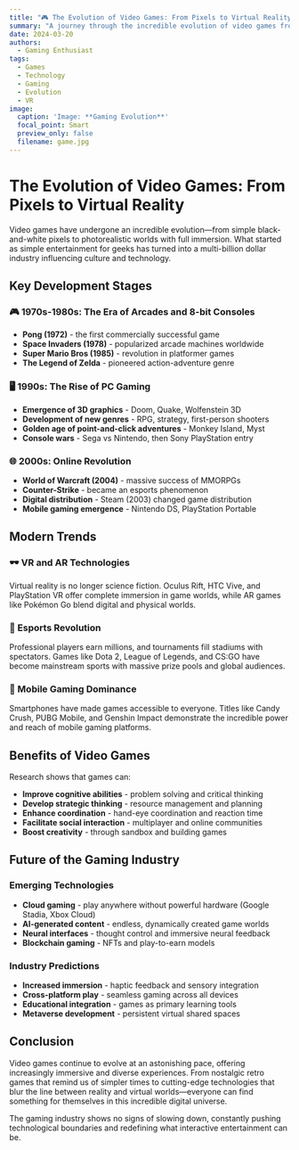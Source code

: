 ```yaml
---
title: "🎮 The Evolution of Video Games: From Pixels to Virtual Reality"
summary: "A journey through the incredible evolution of video games from simple pixels to immersive virtual worlds"
date: 2024-03-20
authors:
  - Gaming Enthusiast
tags:
  - Games
  - Technology
  - Gaming
  - Evolution
  - VR
image:
  caption: 'Image: **Gaming Evolution**'
  focal_point: Smart
  preview_only: false
  filename: game.jpg
---
```


# The Evolution of Video Games: From Pixels to Virtual Reality

Video games have undergone an incredible evolution—from simple black-and-white pixels to photorealistic worlds with full immersion. What started as simple entertainment for geeks has turned into a multi-billion dollar industry influencing culture and technology.

## Key Development Stages

### 🎮 1970s-1980s: The Era of Arcades and 8-bit Consoles
- **Pong (1972)** - the first commercially successful game
- **Space Invaders (1978)** - popularized arcade machines worldwide
- **Super Mario Bros (1985)** - revolution in platformer games
- **The Legend of Zelda** - pioneered action-adventure genre

### 🖥️ 1990s: The Rise of PC Gaming
- **Emergence of 3D graphics** - Doom, Quake, Wolfenstein 3D
- **Development of new genres** - RPG, strategy, first-person shooters
- **Golden age of point-and-click adventures** - Monkey Island, Myst
- **Console wars** - Sega vs Nintendo, then Sony PlayStation entry

### 🌐 2000s: Online Revolution
- **World of Warcraft (2004)** - massive success of MMORPGs
- **Counter-Strike** - became an esports phenomenon
- **Digital distribution** - Steam (2003) changed game distribution
- **Mobile gaming emergence** - Nintendo DS, PlayStation Portable

## Modern Trends

### 🕶️ VR and AR Technologies
Virtual reality is no longer science fiction. Oculus Rift, HTC Vive, and PlayStation VR offer complete immersion in game worlds, while AR games like Pokémon Go blend digital and physical worlds.

### 🎯 Esports Revolution
Professional players earn millions, and tournaments fill stadiums with spectators. Games like Dota 2, League of Legends, and CS:GO have become mainstream sports with massive prize pools and global audiences.

### 📱 Mobile Gaming Dominance
Smartphones have made games accessible to everyone. Titles like Candy Crush, PUBG Mobile, and Genshin Impact demonstrate the incredible power and reach of mobile gaming platforms.

## Benefits of Video Games

Research shows that games can:
- **Improve cognitive abilities** - problem solving and critical thinking
- **Develop strategic thinking** - resource management and planning
- **Enhance coordination** - hand-eye coordination and reaction time
- **Facilitate social interaction** - multiplayer and online communities
- **Boost creativity** - through sandbox and building games

## Future of the Gaming Industry

### Emerging Technologies
- **Cloud gaming** - play anywhere without powerful hardware (Google Stadia, Xbox Cloud)
- **AI-generated content** - endless, dynamically created game worlds
- **Neural interfaces** - thought control and immersive neural feedback
- **Blockchain gaming** - NFTs and play-to-earn models

### Industry Predictions
- **Increased immersion** - haptic feedback and sensory integration
- **Cross-platform play** - seamless gaming across all devices
- **Educational integration** - games as primary learning tools
- **Metaverse development** - persistent virtual shared spaces

## Conclusion

Video games continue to evolve at an astonishing pace, offering increasingly immersive and diverse experiences. From nostalgic retro games that remind us of simpler times to cutting-edge technologies that blur the line between reality and virtual worlds—everyone can find something for themselves in this incredible digital universe.

The gaming industry shows no signs of slowing down, constantly pushing technological boundaries and redefining what interactive entertainment can be.
